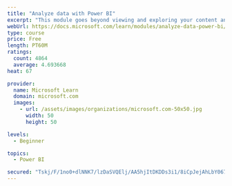 ```yaml
---
title: "Analyze data with Power BI"
excerpt: "This module goes beyond viewing and exploring your content and explains how to interact with it by working with reports and dashboards to uncover and share new business insights."
webUrl: https://docs.microsoft.com/learn/modules/analyze-data-power-bi/
type: course
price: Free
length: PT60M
ratings:
  count: 4864
  average: 4.693668
heat: 67

provider:
  name: Microsoft Learn
  domain: microsoft.com
  images:
    - url: /assets/images/organizations/microsoft.com-50x50.jpg
      width: 50
      height: 50

levels:
  - Beginner

topics:
  - Power BI

secured: "Tskj/F/1no0+dlNNK7/lzDaSVQElj/AA5hjItDKDDs3i1/8iCpJejAhLbY067l8gV688d1plzUQ57zK25IGKO2V69MihMVzvUUXDtyBAaMWXKxt7a6I6gydhdEVLfR3Md65zVIioMVbwvQMd/XvUCrRtVeMmEUTJdFFnNg7n+QrGenrqNuwYpkNTVJFCXyH2I4OUMuCpLRuGjUxXJQdV9yvxUvnJGkdFkDf1F52AwmjOOnepRNxOFoojom62DwOY9ebVu27YZjJDmxfZmDC+apaZEiJsfMgNBTd+TUGfwjXnMhtJ+jviMEwE5JhcM3+QWQyA1oGmnh9pYpbqR2eLpWKaSYTvcrxf/SFctHIcyXLJPBDlIDm0p0eIgNrY66UXew5QrJSPssPfxhfCTf1UDlQnoevhdI/fE9XzPvSXo9E=;RTKxsr4ApBYazZtlQqs3aA=="
---
```


